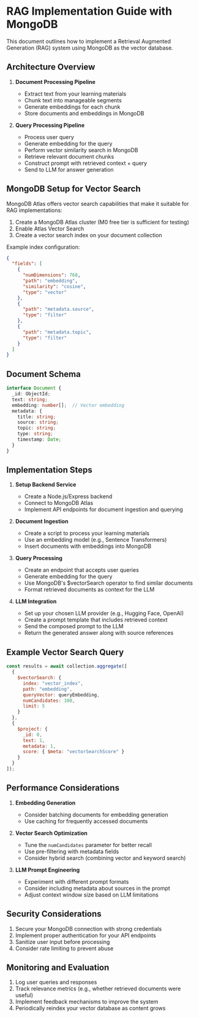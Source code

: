 
# RAG Implementation Guide with MongoDB

This document outlines how to implement a Retrieval Augmented Generation (RAG) system using MongoDB as the vector database.

## Architecture Overview

1. **Document Processing Pipeline**
   - Extract text from your learning materials
   - Chunk text into manageable segments
   - Generate embeddings for each chunk
   - Store documents and embeddings in MongoDB

2. **Query Processing Pipeline**
   - Process user query
   - Generate embedding for the query
   - Perform vector similarity search in MongoDB
   - Retrieve relevant document chunks
   - Construct prompt with retrieved context + query
   - Send to LLM for answer generation

## MongoDB Setup for Vector Search

MongoDB Atlas offers vector search capabilities that make it suitable for RAG implementations:

1. Create a MongoDB Atlas cluster (M0 free tier is sufficient for testing)
2. Enable Atlas Vector Search
3. Create a vector search index on your document collection

Example index configuration:
```json
{
  "fields": [
    {
      "numDimensions": 768,
      "path": "embedding",
      "similarity": "cosine",
      "type": "vector"
    },
    {
      "path": "metadata.source",
      "type": "filter"
    },
    {
      "path": "metadata.topic",
      "type": "filter"
    }
  ]
}
```

## Document Schema

```typescript
interface Document {
  _id: ObjectId;
  text: string;
  embedding: number[];  // Vector embedding
  metadata: {
    title: string;
    source: string;
    topic: string;
    type: string;
    timestamp: Date;
  }
}
```

## Implementation Steps

1. **Setup Backend Service**
   - Create a Node.js/Express backend
   - Connect to MongoDB Atlas
   - Implement API endpoints for document ingestion and querying

2. **Document Ingestion**
   - Create a script to process your learning materials
   - Use an embedding model (e.g., Sentence Transformers)
   - Insert documents with embeddings into MongoDB

3. **Query Processing**
   - Create an endpoint that accepts user queries
   - Generate embedding for the query
   - Use MongoDB's $vectorSearch operator to find similar documents
   - Format retrieved documents as context for the LLM

4. **LLM Integration**
   - Set up your chosen LLM provider (e.g., Hugging Face, OpenAI)
   - Create a prompt template that includes retrieved context
   - Send the composed prompt to the LLM
   - Return the generated answer along with source references

## Example Vector Search Query

```javascript
const results = await collection.aggregate([
  {
    $vectorSearch: {
      index: "vector_index",
      path: "embedding",
      queryVector: queryEmbedding,
      numCandidates: 100,
      limit: 5
    }
  },
  {
    $project: {
      _id: 0,
      text: 1,
      metadata: 1,
      score: { $meta: "vectorSearchScore" }
    }
  }
]);
```

## Performance Considerations

1. **Embedding Generation**
   - Consider batching documents for embedding generation
   - Use caching for frequently accessed documents

2. **Vector Search Optimization**
   - Tune the `numCandidates` parameter for better recall
   - Use pre-filtering with metadata fields
   - Consider hybrid search (combining vector and keyword search)

3. **LLM Prompt Engineering**
   - Experiment with different prompt formats
   - Consider including metadata about sources in the prompt
   - Adjust context window size based on LLM limitations

## Security Considerations

1. Secure your MongoDB connection with strong credentials
2. Implement proper authentication for your API endpoints
3. Sanitize user input before processing
4. Consider rate limiting to prevent abuse

## Monitoring and Evaluation

1. Log user queries and responses
2. Track relevance metrics (e.g., whether retrieved documents were useful)
3. Implement feedback mechanisms to improve the system
4. Periodically reindex your vector database as content grows

